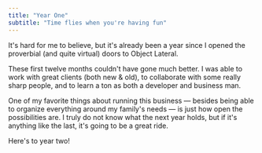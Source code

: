 ```yaml
---
title: "Year One"
subtitle: "Time flies when you're having fun"
---
```


It's hard for me to believe, but it's already been a year since I opened the proverbial (and quite virtual) doors to Object Lateral.

These first twelve months couldn't have gone much better. I was able to work with great clients (both new & old), to collaborate with some really sharp people, and to learn a ton as both a developer and business man.

One of my favorite things about running this business &mdash; besides being able to organize everything around my family's needs &mdash; is just how open the possibilities are. I truly do not know what the next year holds, but if it's anything like the last, it's going to be a great ride.

Here's to year two!
